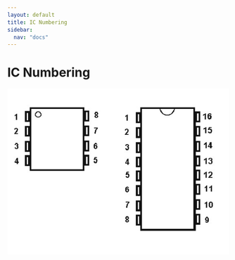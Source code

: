 ```yaml
---
layout: default
title: IC Numbering
sidebar:
  nav: "docs"
---
```


# IC Numbering

![](ic_numbering.jpg)